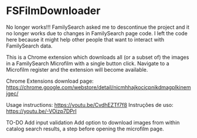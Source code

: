 # FSFilmDownloader


No longer works!!!  FamilySearch asked me to descontinue the project and it no longer works due to changes in FamilySearch page code. I left the code here because it might help other people that want to interact with FamilySearch data.

This is a Chrome extension which downloads all (or a subset of) the images in a FamilySearch Microfilm with a single button click. Navigate to a Microfilm register and the extension will become available.

Chrome Extensions download page:
https://chrome.google.com/webstore/detail/nicmhhajkocicpnikdmagplkinemjgec/

Usage instructions:
https://youtu.be/CvdhEZTf7f8
Instruções de uso:
https://youtu.be/-VOizp7DPrI


TO-DO
Add input validation
Add option to download images from within catalog search results, a step before opening the microfilm page.

